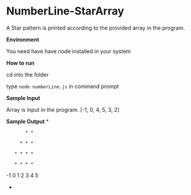 # NumberLine-StarArray
A Star pattern is printed according to the provided array in the program.

**Environment**

You need have have node installed in your system

**How to run**

cd into the folder

type `node numberLine.js` in command prompt

**Sample Input**

Array is input in the program.
[-1, 0, 4, 5, 3, 2]

**Sample Output**
             *
           
           * *
         
         * * *
       
       * * * *
       
       * * * *

-1 0 1 2 3 4 5

 *
